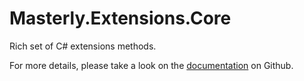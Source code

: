 # Masterly.Extensions.Core
Rich set of C# extensions methods.

For more details, please take a look on the [documentation](https://github.com/a7mdfre7at/Masterly.Extensions.Core#readme) on Github.